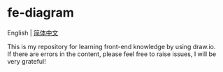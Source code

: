 # fe-diagram

English | [简体中文](./README-zh_CN.md)

This is my repository for learning front-end knowledge by using draw.io.  
If there are errors in the content, please feel free to raise issues, I will be very grateful!